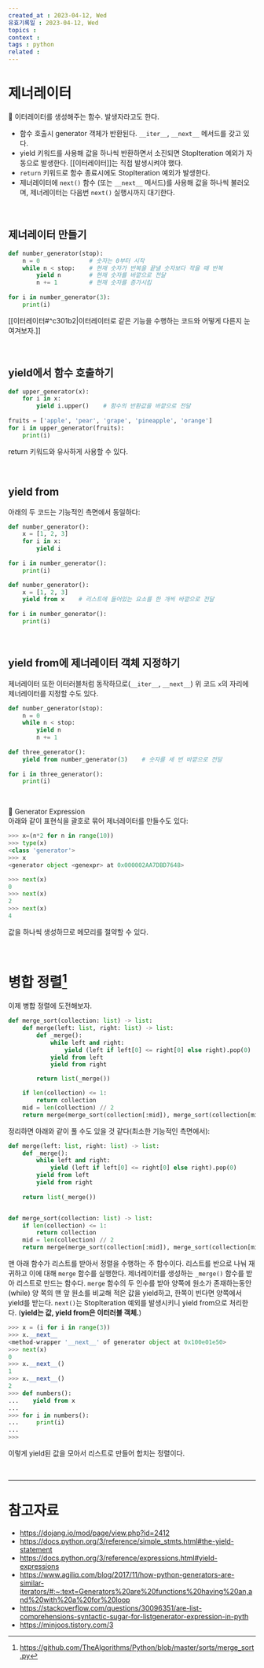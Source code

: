 ```yaml
---
created_at : 2023-04-12, Wed
유효기록일 : 2023-04-12, Wed
topics : 
context : 
tags : python
related : 
---
```

# 제너레이터
📝 이터레이터를 생성해주는 함수. 발생자라고도 한다.

- 함수 호출시 generator 객체가 반환된다. `__iter__`, `__next__` 메서드를 갖고 있다.
- yield 키워드를 사용해 값을 하나씩 반환하면서 소진되면 StopIteration 예외가 자동으로 발생한다. [[이터레이터]]는 직접 발생시켜야 했다. 
- `return` 키워드로 함수 종료시에도 StopIteration 예외가 발생한다.
- 제너레이터에 `next()` 함수 (또는 `__next__` 메서드)를 사용해 값을 하나씩 불러오며, 제너레이터는 다음번 `next()` 실행시까지 대기한다.

<br>

## 제너레이터 만들기
```python
def number_generator(stop):
    n = 0              # 숫자는 0부터 시작
    while n < stop:    # 현재 숫자가 반복을 끝낼 숫자보다 작을 때 반복
        yield n        # 현재 숫자를 바깥으로 전달
        n += 1         # 현재 숫자를 증가시킴
 
for i in number_generator(3):
    print(i)
```
[[이터레이터#^c301b2|이터레이터로 같은 기능을 수행하는 코드와 어떻게 다른지 눈여겨보자.]] 

<br>

## yield에서 함수 호출하기
```python
def upper_generator(x):
    for i in x:
        yield i.upper()    # 함수의 반환값을 바깥으로 전달
 
fruits = ['apple', 'pear', 'grape', 'pineapple', 'orange']
for i in upper_generator(fruits):
    print(i)
```
return 키워드와 유사하게 사용할 수 있다.

<br>

## yield from
아래의 두 코드는 기능적인 측면에서 동일하다:
```python
def number_generator():
    x = [1, 2, 3]
    for i in x:
        yield i
 
for i in number_generator():
    print(i)
```
```python
def number_generator():
    x = [1, 2, 3]
    yield from x    # 리스트에 들어있는 요소를 한 개씩 바깥으로 전달
 
for i in number_generator():
    print(i)
```

<br>

## yield from에 제너레이터 객체 지정하기
제너레이터 또한 이터러블처럼 동작하므로(`__iter__`, `__next__`) 위 코드 `x`의 자리에 제너레이터를 지정할 수도 있다.
```python
def number_generator(stop):
    n = 0
    while n < stop:
        yield n
        n += 1
 
def three_generator():
    yield from number_generator(3)    # 숫자를 세 번 바깥으로 전달
 
for i in three_generator():
    print(i)
```

<br>

📝 Generator Expression  
아래와 같이 표현식을 괄호로 묶어 제너레이터를 만들수도 있다:
```python
>>> x=(n*2 for n in range(10))
>>> type(x)
<class 'generator'>
>>> x
<generator object <genexpr> at 0x000002AA7DBD7648>

>>> next(x)
0
>>> next(x)
2
>>> next(x)
4
```
값을 하나씩 생성하므로 메모리를 절약할 수 있다.

<br>

# 병합 정렬[^1]
이제 병합 정렬에 도전해보자.
```python
def merge_sort(collection: list) -> list:
    def merge(left: list, right: list) -> list:
        def _merge():
            while left and right:
                yield (left if left[0] <= right[0] else right).pop(0)
            yield from left
            yield from right

        return list(_merge())

    if len(collection) <= 1:
        return collection
    mid = len(collection) // 2
    return merge(merge_sort(collection[:mid]), merge_sort(collection[mid:]))
```

정리하면 아래와 같이 풀 수도 있을 것 같다(최소한 기능적인 측면에서):

```python
def merge(left: list, right: list) -> list:
    def _merge():
		while left and right:
			yield (left if left[0] <= right[0] else right).pop(0)
		yield from left
		yield from right
    
    return list(_merge())


def merge_sort(collection: list) -> list:
    if len(collection) <= 1:
        return collection
    mid = len(collection) // 2
    return merge(merge_sort(collection[:mid]), merge_sort(collection[mid:]))
```

맨 아래 함수가 리스트를 받아서 정렬을 수행하는 주 함수이다. 리스트를 반으로 나눠 재귀하고 이에 대해 `merge` 함수를 실행한다. 제너레이터를 생성하는 `_merge()` 함수를 받아 리스트로 만드는 함수다. `merge` 함수의 두 인수를 받아 양쪽에 원소가 존재하는동안(while) 양 쪽의 맨 앞 원소를 비교해 적은 값을 yield하고, 한쪽이 빈다면 양쪽에서 yield를 받는다. `next()`는 StopIteration 예외를 발생시키니 yield from으로 처리한다. (**yield는 값, yield from은 이터러블 객체.**)

```python
>>> x = (i for i in range(3))
>>> x.__next__
<method-wrapper '__next__' of generator object at 0x100e01e50>
>>> next(x)
0
>>> x.__next__()
1
>>> x.__next__()
2
>>> def numbers():
...    yield from x
...
>>> for i in numbers():
...     print(i)
...
>>>
```
이렇게 yield된 값을 모아서 리스트로 만들어 합치는 정렬이다.

<br>

---
# 참고자료
- https://dojang.io/mod/page/view.php?id=2412
- https://docs.python.org/3/reference/simple_stmts.html#the-yield-statement
- https://docs.python.org/3/reference/expressions.html#yield-expressions
- https://www.agiliq.com/blog/2017/11/how-python-generators-are-similar-iterators/#:~:text=Generators%20are%20functions%20having%20an,and%20with%20a%20for%20loop
- https://stackoverflow.com/questions/30096351/are-list-comprehensions-syntactic-sugar-for-listgenerator-expression-in-pyth
- https://minjoos.tistory.com/3

[^1]: https://github.com/TheAlgorithms/Python/blob/master/sorts/merge_sort.py